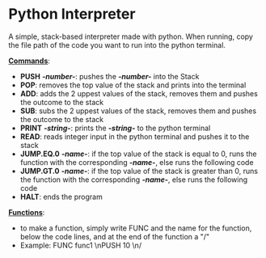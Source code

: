 # Python Interpreter

A simple, stack-based interpreter made with python. When running, copy the file path of the code you want to run into the python terminal.

<ins>**Commands**</ins>:
- **PUSH** ***-number-***: pushes the ***-number-*** into the Stack
- **POP**: removes the top value of the stack and prints into the terminal
- **ADD**: adds the 2 uppest values of the stack, removes them and pushes the outcome to the stack
- **SUB**: subs the 2 uppest values of the stack, removes them and pushes the outcome to the stack
- **PRINT** ***-string-***: prints the ***-string-*** to the python terminal
- **READ**: reads integer input in the python terminal and pushes it to the stack
- **JUMP.EQ.0** ***-name-***: if the top value of the stack is equal to 0, runs the function with the corresponding ***-name-***, else runs the following code
- **JUMP.GT.0** ***-name-***: if the top value of the stack is greater than 0, runs the function with the corresponding ***-name-***, else runs the following code
- **HALT**: ends the program

<ins>**Functions**</ins>:
- to make a function, simply write FUNC and the name for the function, below the code lines, and at the end of the function a "/"
- Example: FUNC func1 \nPUSH 10 \n/ 
